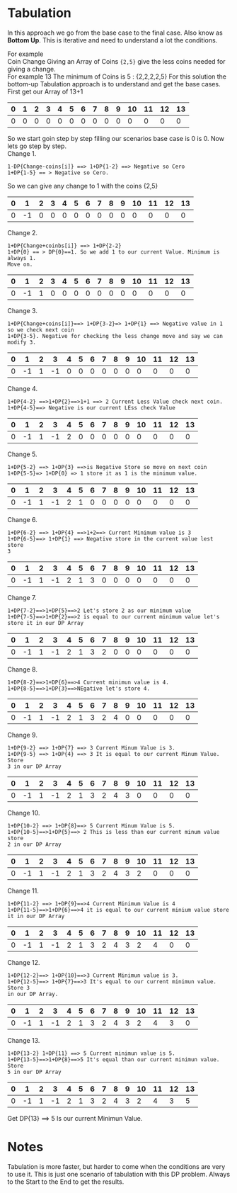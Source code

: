 # Tabulation

In this approach we go from the base case to the final case. Also know as 
**Bottom Up**. This is iterative and need to understand a lot the conditions.

For example  
Coin Change 
Giving an Array of Coins `{2,5}` give the less coins needed for giving a 
change.  
For example 13
The minimum of Coins is 5 : {2,2,2,2,5} 
For this solution the bottom-up Tabulation approach is to understand and
get the base cases. 
First get our Array of 13+1 

|0   |1   | 2  | 3  |4   |5   |6   |7   |8   | 9  |10   | 11  | 12   | 13   |
|---|---|---|---|---|---|---|---|---|---|---|---|---|---|
| 0  |  0 | 0  |0   |0   |0   | 0  | 0  | 0  | 0  | 0  | 0  | 0  | 0  |

So we start goin step by step filling our scenarios base case is 0 is 0.
Now lets go step by step.  
Change 1.
```
1-DP{Change-coins[i]} ==> 1+DP{1-2} ==> Negative so Cero
1+DP{1-5} == > Negative so Cero. 
```
So we can give any change to 1 with the coins {2,5}

|0   |1   | 2  | 3  |4   |5   |6   |7   |8   | 9  |10   | 11  | 12   | 13   |
|---|---|---|---|---|---|---|---|---|---|---|---|---|---|
| 0  |  -1 | 0  |0   |0   |0   | 0  | 0  | 0  | 0  | 0  | 0  | 0  | 0  |


Change 2.   
```
1+DP{Change+coinbs[i]} ==> 1+DP{2-2}  
1+DP{0} == > DP{0}==1. So we add 1 to our current Value. Minimum is always 1.
Move on.
```

|0   |1   | 2  | 3  |4   |5   |6   |7   |8   | 9  |10   | 11  | 12   | 13   |
|---|---|---|---|---|---|---|---|---|---|---|---|---|---|
| 0  |  -1 | 1  |0   |0   |0   | 0  | 0  | 0  | 0  | 0  | 0  | 0  | 0  |


Change 3.  
```
1+DP{Change+coins[i]}==> 1+DP{3-2}=> 1+DP{1} ==> Negative value in 1 so we check next coin 
1+DP{3-5}. Negative for checking the less change move and say we can modify 3.
```
|0   |1   | 2  | 3  |4   |5   |6   |7   |8   | 9  |10   | 11  | 12   | 13   |
|---|---|---|---|---|---|---|---|---|---|---|---|---|---|
| 0  |  -1 | 1  |-1   |0   |0   | 0  | 0  | 0  | 0  | 0  | 0  | 0  | 0  |

Change 4.
```
1+DP{4-2} ==>1+DP{2}==>1+1 ==> 2 Current Less Value check next coin. 
1+DP{4-5}==> Negative is our current LEss check Value
```
|0   |1   | 2  | 3  |4   |5   |6   |7   |8   | 9  |10   | 11  | 12   | 13   |
|---|---|---|---|---|---|---|---|---|---|---|---|---|---|
| 0  |  -1 | 1  |-1   |2  |0   | 0  | 0  | 0  | 0  | 0  | 0  | 0  | 0  |

Change 5.  
```
1+DP{5-2} ==> 1+DP{3} ==>is Negative Store so move on next coin
1+DP{5-5}=> 1+DP{0} => 1 store it as 1 is the minimum value.
```
|0   |1   | 2  | 3  |4   |5   |6   |7   |8   | 9  |10   | 11  | 12   | 13   |
|---|---|---|---|---|---|---|---|---|---|---|---|---|---|
| 0  |  -1 | 1  |-1   |2  |1 | 0  | 0  | 0  | 0  | 0  | 0  | 0  | 0  |

Change 6. 
```
1+DP{6-2} ==> 1+DP{4} ==>1+2==> Current Minimum value is 3
1+DP{6-5}==> 1+DP{1} ==> Negative store in the current value lest store
3
```
|0   |1   | 2  | 3  |4   |5   |6   |7   |8   | 9  |10   | 11  | 12   | 13   |
|---|---|---|---|---|---|---|---|---|---|---|---|---|---|
| 0  |  -1 | 1  |-1   |2  |1 | 3  | 0  | 0  | 0  | 0  | 0  | 0  | 0  |

Change 7. 
```
1+DP{7-2}==>1+DP{5}==>2 Let's store 2 as our minimum value
1+DP{7-5}==>1+DP{2}==>2 is equal to our current minimum value let's store it in our DP Array
```
|0   |1   | 2  | 3  |4   |5   |6   |7   |8   | 9  |10   | 11  | 12   | 13   |
|---|---|---|---|---|---|---|---|---|---|---|---|---|---|
| 0  |  -1 | 1  |-1   |2  |1 | 3  | 2  | 0  | 0  | 0  | 0  | 0  | 0  |

Change 8. 
```
1+DP{8-2}==>1+DP{6}==>4 Current minimun value is 4.
1+DP{8-5}==>1+DP{3}==>NEgative let's store 4.
```
|0   |1   | 2  | 3  |4   |5   |6   |7   |8   | 9  |10   | 11  | 12   | 13   |
|---|---|---|---|---|---|---|---|---|---|---|---|---|---|
| 0  |  -1 | 1  |-1   |2  |1 | 3  | 2  | 4  | 0  | 0  | 0  | 0  | 0  |

Change 9.
```
1+DP{9-2} ==> 1+DP{7} ==> 3 Current Minum Value is 3.
1+DP{9-5} ==> 1+DP{4} ==> 3 It is equal to our current Minum Value. Store
3 in our DP Array
```
|0   |1   | 2  | 3  |4   |5   |6   |7   |8   | 9  |10   | 11  | 12   | 13   |
|---|---|---|---|---|---|---|---|---|---|---|---|---|---|
| 0  |  -1 | 1  |-1   |2  |1 | 3  | 2  | 4  | 3  | 0  | 0  | 0  | 0  |

Change 10. 
```
1+DP{10-2} ==> 1+DP{8}==> 5 Current Minum Value is 5.
1+DP{10-5}==>1+DP{5}==> 2 This is less than our current minum value store
2 in our DP Array
```
|0   |1   | 2  | 3  |4   |5   |6   |7   |8   | 9  |10   | 11  | 12   | 13   |
|---|---|---|---|---|---|---|---|---|---|---|---|---|---|
| 0  |  -1 | 1  |-1   |2  |1 | 3  | 2  | 4  | 3  | 2  | 0  | 0  | 0  |

Change 11.
```
1+DP{11-2} ==> 1+DP{9}==>4 Current Minimum Value is 4
1+DP{11-5}==>1+DP{6}==>4 it is equal to our current minium value store
it in our DP Array
```
|0   |1   | 2  | 3  |4   |5   |6   |7   |8   | 9  |10   | 11  | 12   | 13   |
|---|---|---|---|---|---|---|---|---|---|---|---|---|---|
| 0  |  -1 | 1  |-1   |2  |1 | 3  | 2  | 4  | 3  | 2  | 4  | 0  | 0  |

Change 12. 
```
1+DP{12-2}==> 1+DP{10}==>3 Current Minimun value is 3.
1+DP{12-5}==> 1+DP{7}==>3 It's equal to our current minimun value. Store 3
in our DP Array.
```
|0   |1   | 2  | 3  |4   |5   |6   |7   |8   | 9  |10   | 11  | 12   | 13   |
|---|---|---|---|---|---|---|---|---|---|---|---|---|---|
| 0  |  -1 | 1  |-1   |2  |1 | 3  | 2  | 4  | 3  | 2  | 4  | 3  | 0  |


Change 13.
```
1+DP{13-2} 1+DP{11} ==> 5 Current minimun value is 5.
1+DP{13-5}==>1+DP{8}==>5 It's equal than our current minimun value. Store 
5 in our DP Array
```
|0   |1   | 2  | 3  |4   |5   |6   |7   |8   | 9  |10   | 11  | 12   | 13   |
|---|---|---|---|---|---|---|---|---|---|---|---|---|---|
| 0  |  -1 | 1  |-1   |2  |1 | 3  | 2  | 4  | 3  | 2  | 4  | 3  | 5  |



Get DP{13} ==> 5 Is our current Minimun Value.

# Notes 
Tabulation is more faster, but harder to come when the conditions 
are very to use it. This is just one scenario of tabulation with this DP
problem. Always to the Start to the End to get the results. 